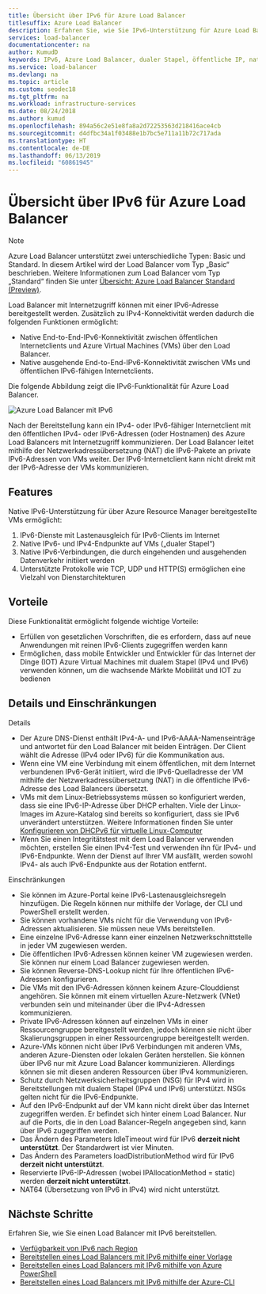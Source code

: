 ```yaml
---
title: Übersicht über IPv6 für Azure Load Balancer
titlesuffix: Azure Load Balancer
description: Erfahren Sie, wie Sie IPv6-Unterstützung für Azure Load Balancer und VMs mit Lastenausgleich bereitstellen.
services: load-balancer
documentationcenter: na
author: KumudD
keywords: IPv6, Azure Load Balancer, dualer Stapel, öffentliche IP, natives IPv6, mobil, IoT
ms.service: load-balancer
ms.devlang: na
ms.topic: article
ms.custom: seodec18
ms.tgt_pltfrm: na
ms.workload: infrastructure-services
ms.date: 08/24/2018
ms.author: kumud
ms.openlocfilehash: 894a56c2e51e8fa8a2d72253563d218416ace4cb
ms.sourcegitcommit: d4dfbc34a1f03488e1b7bc5e711a11b72c717ada
ms.translationtype: HT
ms.contentlocale: de-DE
ms.lasthandoff: 06/13/2019
ms.locfileid: "60861945"
---
```

# <a name="overview-of-ipv6-for-azure-load-balancer"></a>Übersicht über IPv6 für Azure Load Balancer


>[!NOTE] 
>Azure Load Balancer unterstützt zwei unterschiedliche Typen: Basic und Standard. In diesem Artikel wird der Load Balancer vom Typ „Basic“ beschrieben. Weitere Informationen zum Load Balancer vom Typ „Standard“ finden Sie unter [Übersicht: Azure Load Balancer Standard (Preview)](load-balancer-standard-overview.md).

Load Balancer mit Internetzugriff können mit einer IPv6-Adresse bereitgestellt werden. Zusätzlich zu IPv4-Konnektivität werden dadurch die folgenden Funktionen ermöglicht:

* Native End-to-End-IPv6-Konnektivität zwischen öffentlichen Internetclients und Azure Virtual Machines (VMs) über den Load Balancer.
* Native ausgehende End-to-End-IPv6-Konnektivität zwischen VMs und öffentlichen IPv6-fähigen Internetclients.

Die folgende Abbildung zeigt die IPv6-Funktionalität für Azure Load Balancer.

![Azure Load Balancer mit IPv6](./media/load-balancer-ipv6-overview/load-balancer-ipv6.png)

Nach der Bereitstellung kann ein IPv4- oder IPv6-fähiger Internetclient mit den öffentlichen IPv4- oder IPv6-Adressen (oder Hostnamen) des Azure Load Balancers mit Internetzugriff kommunizieren. Der Load Balancer leitet mithilfe der Netzwerkadressübersetzung (NAT) die IPv6-Pakete an private IPv6-Adressen von VMs weiter. Der IPv6-Internetclient kann nicht direkt mit der IPv6-Adresse der VMs kommunizieren.

## <a name="features"></a>Features

Native IPv6-Unterstützung für über Azure Resource Manager bereitgestellte VMs ermöglicht:

1. IPv6-Dienste mit Lastenausgleich für IPv6-Clients im Internet
2. Native IPv6- und IPv4-Endpunkte auf VMs („dualer Stapel“)
3. Native IPv6-Verbindungen, die durch eingehenden und ausgehenden Datenverkehr initiiert werden
4. Unterstützte Protokolle wie TCP, UDP und HTTP(S) ermöglichen eine Vielzahl von Dienstarchitekturen

## <a name="benefits"></a>Vorteile

Diese Funktionalität ermöglicht folgende wichtige Vorteile:

* Erfüllen von gesetzlichen Vorschriften, die es erfordern, dass auf neue Anwendungen mit reinen IPv6-Clients zugegriffen werden kann
* Ermöglichen, dass mobile Entwickler und Entwickler für das Internet der Dinge (IOT) Azure Virtual Machines mit dualem Stapel (IPv4 und IPv6) verwenden können, um die wachsende Märkte Mobilität und IOT zu bedienen

## <a name="details-and-limitations"></a>Details und Einschränkungen

Details

* Der Azure DNS-Dienst enthält IPv4-A- und IPv6-AAAA-Namenseinträge und antwortet für den Load Balancer mit beiden Einträgen. Der Client wählt die Adresse (IPv4 oder IPv6) für die Kommunikation aus.
* Wenn eine VM eine Verbindung mit einem öffentlichen, mit dem Internet verbundenen IPv6-Gerät initiiert, wird die IPv6-Quelladresse der VM mithilfe der Netzwerkadressübersetzung (NAT) in die öffentliche IPv6-Adresse des Load Balancers übersetzt.
* VMs mit dem Linux-Betriebssystems müssen so konfiguriert werden, dass sie eine IPv6-IP-Adresse über DHCP erhalten. Viele der Linux-Images im Azure-Katalog sind bereits so konfiguriert, dass sie IPv6 unverändert unterstützen. Weitere Informationen finden Sie unter [Konfigurieren von DHCPv6 für virtuelle Linux-Computer](load-balancer-ipv6-for-linux.md)
* Wenn Sie einen Integritätstest mit dem Load Balancer verwenden möchten, erstellen Sie einen IPv4-Test und verwenden ihn für IPv4- und IPv6-Endpunkte. Wenn der Dienst auf Ihrer VM ausfällt, werden sowohl IPv4- als auch IPv6-Endpunkte aus der Rotation entfernt.

Einschränkungen

* Sie können im Azure-Portal keine IPv6-Lastenausgleichsregeln hinzufügen. Die Regeln können nur mithilfe der Vorlage, der CLI und PowerShell erstellt werden.
* Sie können vorhandene VMs nicht für die Verwendung von IPv6-Adressen aktualisieren. Sie müssen neue VMs bereitstellen.
* Eine einzelne IPv6-Adresse kann einer einzelnen Netzwerkschnittstelle in jeder VM zugewiesen werden.
* Die öffentlichen IPv6-Adressen können keiner VM zugewiesen werden. Sie können nur einem Load Balancer zugewiesen werden.
* Sie können Reverse-DNS-Lookup nicht für Ihre öffentlichen IPv6-Adressen konfigurieren.
* Die VMs mit den IPv6-Adressen können keinem Azure-Clouddienst angehören. Sie können mit einem virtuellen Azure-Netzwerk (VNet) verbunden sein und miteinander über die IPv4-Adressen kommunizieren.
* Private IPv6-Adressen können auf einzelnen VMs in einer Ressourcengruppe bereitgestellt werden, jedoch können sie nicht über Skalierungsgruppen in einer Ressourcengruppe bereitgestellt werden.
* Azure-VMs können nicht über IPv6 Verbindungen mit anderen VMs, anderen Azure-Diensten oder lokalen Geräten herstellen. Sie können über IPv6 nur mit Azure Load Balancer kommunizieren. Allerdings können sie mit diesen anderen Ressourcen über IPv4 kommunizieren.
* Schutz durch Netzwerksicherheitsgruppen (NSG) für IPv4 wird in Bereitstellungen mit dualem Stapel (IPv4 und IPv6) unterstützt. NSGs gelten nicht für die IPv6-Endpunkte.
* Auf den IPv6-Endpunkt auf der VM kann nicht direkt über das Internet zugegriffen werden. Er befindet sich hinter einem Load Balancer. Nur auf die Ports, die in den Load Balancer-Regeln angegeben sind, kann über IPv6 zugegriffen werden.
* Das Ändern des Parameters IdleTimeout wird für IPv6 **derzeit nicht unterstützt**. Der Standardwert ist vier Minuten.
* Das Ändern des Parameters loadDistributionMethod wird für IPv6 **derzeit nicht unterstützt**.
* Reservierte IPv6-IP-Adressen (wobei IPAllocationMethod = static) werden **derzeit nicht unterstützt**.
* NAT64 (Übersetzung von IPv6 in IPv4) wird nicht unterstützt.

## <a name="next-steps"></a>Nächste Schritte

Erfahren Sie, wie Sie einen Load Balancer mit IPv6 bereitstellen.

* [Verfügbarkeit von IPv6 nach Region](https://go.microsoft.com/fwlink/?linkid=828357)
* [Bereitstellen eines Load Balancers mit IPv6 mithilfe einer Vorlage](load-balancer-ipv6-internet-template.md)
* [Bereitstellen eines Load Balancers mit IPv6 mithilfe von Azure PowerShell](load-balancer-ipv6-internet-ps.md)
* [Bereitstellen eines Load Balancers mit IPv6 mithilfe der Azure-CLI](load-balancer-ipv6-internet-cli.md)
